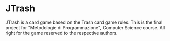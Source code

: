 # JTrash
JTrash is a card game based on the Trash card game rules.
This is the final project for "Metodologie di Programmazione", Computer Science course.
All right for the game reserved to the respective authors.
